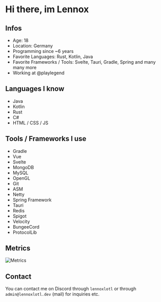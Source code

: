 # Hi there, im Lennox

## Infos
- Age: 18
- Location: Germany
- Programming since ~6 years
- Favorite Languages: Rust, Kotlin, Java
- Favorite Frameworks / Tools: Svelte, Tauri, Gradle, Spring and many many more
- Working at @playlegend

## Languages I know
- Java
- Kotlin
- Rust
- C#
- HTML / CSS / JS

## Tools / Frameworks I use
- Gradle
- Vue
- Svelte
- MongoDB
- MySQL
- OpenGL
- Git
- ASM
- Netty
- Spring Framework
- Tauri
- Redis
- Spigot 
- Velocity
- BungeeCord
- ProtocolLib

## Metrics

![Metrics](https://github-readme-stats.vercel.app/api?username=lennoxlotl&count_private=true&include_all_commits=true&show_icons=true&theme=dark)

## Contact
You can contact me on Discord through `lennoxlotl` or through `admin@lennoxlotl.dev` (mail) for inquiries etc.

